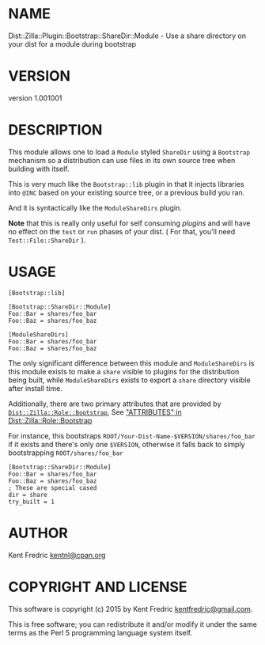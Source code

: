 # NAME

Dist::Zilla::Plugin::Bootstrap::ShareDir::Module - Use a share directory on your dist for a module during bootstrap

# VERSION

version 1.001001

# DESCRIPTION

This module allows one to load a `Module` styled `ShareDir` using a `Bootstrap`
mechanism so a distribution can use files in its own source tree when building with itself.

This is very much like the `Bootstrap::lib` plugin in that it injects libraries into
`@INC` based on your existing source tree, or a previous build you ran.

And it is syntactically like the `ModuleShareDirs` plugin.

**Note** that this is really only useful for self consuming _plugins_ and will have no effect
on the `test` or `run` phases of your dist. ( For that, you'll need `Test::File::ShareDir` ).

# USAGE

    [Bootstrap::lib]

    [Bootstrap::ShareDir::Module]
    Foo::Bar = shares/foo_bar
    Foo::Baz = shares/foo_baz

    [ModuleShareDirs]
    Foo::Bar = shares/foo_bar
    Foo::Baz = shares/foo_baz

The only significant difference between this module and `ModuleShareDirs` is this module exists to
make a `share` visible to plugins for the distribution being built, while `ModuleShareDirs` exists
to export a `share` directory visible after install time.

Additionally, there are two primary attributes that are provided by
[`Dist::Zilla::Role::Bootstrap`](https://metacpan.org/pod/Dist::Zilla::Role::Bootstrap), See
["ATTRIBUTES" in Dist::Zilla::Role::Bootstrap](https://metacpan.org/pod/Dist::Zilla::Role::Bootstrap#ATTRIBUTES)

For instance, this bootstraps `ROOT/Your-Dist-Name-$VERSION/shares/foo_bar` if it exists and
there's only one `$VERSION`, otherwise it falls back to simply bootstrapping `ROOT/shares/foo_bar`

    [Bootstrap::ShareDir::Module]
    Foo::Bar = shares/foo_bar
    Foo::Baz = shares/foo_baz
    ; These are special cased
    dir = share
    try_built = 1

# AUTHOR

Kent Fredric <kentnl@cpan.org>

# COPYRIGHT AND LICENSE

This software is copyright (c) 2015 by Kent Fredric <kentfredric@gmail.com>.

This is free software; you can redistribute it and/or modify it under
the same terms as the Perl 5 programming language system itself.

